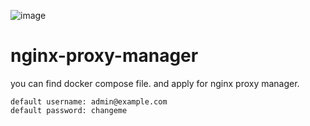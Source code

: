 ![image](https://github.com/user-attachments/assets/7578fa57-65e4-4b45-a508-a5928fb2a16d)

# nginx-proxy-manager

you can find docker compose file. and apply for nginx proxy manager.

```
default username: admin@example.com
default password: changeme
```
